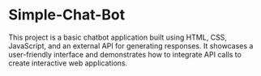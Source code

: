 # Simple-Chat-Bot
This project is a basic chatbot application built using HTML, CSS, JavaScript, and an external API for generating responses. It showcases a user-friendly interface and demonstrates how to integrate API calls to create interactive web applications.
